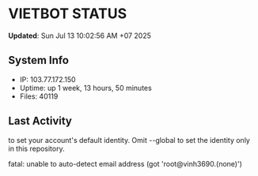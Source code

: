 # VIETBOT STATUS
**Updated**: Sun Jul 13 10:02:56 AM +07 2025

## System Info
- IP: 103.77.172.150
- Uptime: up 1 week, 13 hours, 50 minutes
- Files: 40119

## Last Activity

to set your account's default identity.
Omit --global to set the identity only in this repository.

fatal: unable to auto-detect email address (got 'root@vinh3690.(none)')
